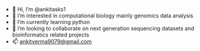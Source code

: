 - 👋 Hi, I’m @ankitasks1
- 👀 I’m interested in computational biology mainly genomics data analysis
- 🌱 I’m currently learning python
- 💞️ I’m looking to collaborate on next generation sequencing datasets and bioinformatics related projects
- 📫 ankitverma9079@gmail.com

<!---
ankitasks1/ankitasks1 is a ✨ special ✨ repository because its `README.md` (this file) appears on your GitHub profile.
You can click the Preview link to take a look at your changes.
--->
